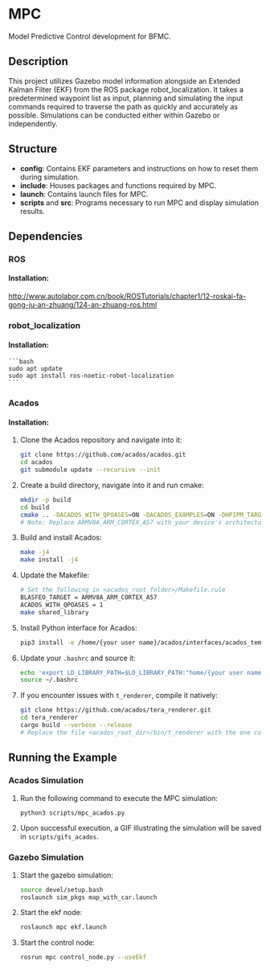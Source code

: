 # MPC

Model Predictive Control development for BFMC.

## Description

This project utilizes Gazebo model information alongside an Extended Kalman Filter (EKF) from the ROS package robot_localization. It takes a predetermined waypoint list as input, planning and simulating the input commands required to traverse the path as quickly and accurately as possible. Simulations can be conducted either within Gazebo or independently.

## Structure

- **config**: Contains EKF parameters and instructions on how to reset them during simulation.
- **include**: Houses packages and functions required by MPC.
- **launch**: Contains launch files for MPC.
- **scripts** and **src**: Programs necessary to run MPC and display simulation results.

## Dependencies

### ROS
#### Installation:
http://www.autolabor.com.cn/book/ROSTutorials/chapter1/12-roskai-fa-gong-ju-an-zhuang/124-an-zhuang-ros.html

### robot_localization
#### Installation:
    ```bash
    sudo apt update
    sudo apt install ros-noetic-robot-localization
    ```

### Acados

#### Installation:

1. Clone the Acados repository and navigate into it:
    ```bash
    git clone https://github.com/acados/acados.git
    cd acados
    git submodule update --recursive --init
    ```

2. Create a build directory, navigate into it and run cmake:
    ```bash
    mkdir -p build
    cd build
    cmake .. -DACADOS_WITH_QPOASES=ON -DACADOS_EXAMPLES=ON -DHPIPM_TARGET=GENERIC -DBLASFEO_TARGET=ARMV8A_ARM_CORTEX_A57
    # Note: Replace ARMV8A_ARM_CORTEX_A57 with your device's architecture or use GENERIC if unsure.
    ```

3. Build and install Acados:
    ```bash
    make -j4
    make install -j4
    ```

4. Update the Makefile:
    ```bash
    # Set the following in <acados_root_folder>/Makefile.rule
    BLASFEO_TARGET = ARMV8A_ARM_CORTEX_A57
    ACADOS_WITH_QPOASES = 1
    make shared_library
    ```

5. Install Python interface for Acados:
    ```bash
    pip3 install -e /home/{your user name}/acados/interfaces/acados_template
    ```

6. Update your `.bashrc` and source it:
    ```bash
    echo 'export LD_LIBRARY_PATH=$LD_LIBRARY_PATH:"home/{your user name}/acados/lib"' >> ~/.bashrc
    source ~/.bashrc
    ```

7. If you encounter issues with `t_renderer`, compile it natively:
    ```bash
    git clone https://github.com/acados/tera_renderer.git
    cd tera_renderer
    cargo build --verbose --release
    # Replace the file <acados_root_dir>/bin/t_renderer with the one compiled natively i.e. <tera_renderer_dir>/target/release/t_renderer
    ```
## Running the Example

### Acados Simulation

1. Run the following command to execute the MPC simulation:
    ```bash
    python3 scripts/mpc_acados.py
    ```

2. Upon successful execution, a GIF illustrating the simulation will be saved in `scripts/gifs_acados`.

### Gazebo Simulation

1. Start the gazebo simulation:
    ```bash
    source devel/setup.bash
    roslaunch sim_pkgs map_with_car.launch
    ```

2. Start the ekf node:
    ```bash
    roslaunch mpc ekf.launch
    ```
3. Start the control node:
    ```bash
    rosrun mpc control_node.py --useEkf 
    ```
